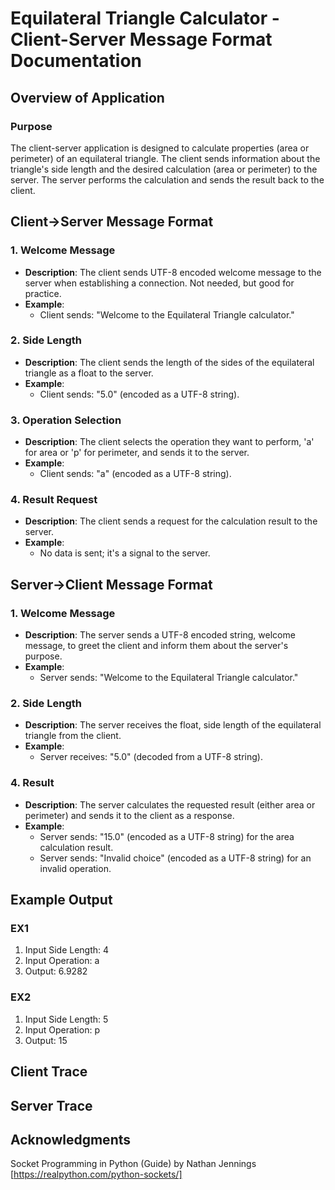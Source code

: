 # Equilateral Triangle Calculator - Client-Server Message Format Documentation

## Overview of Application

### Purpose
The client-server application is designed to calculate properties (area or perimeter) of an equilateral triangle. The client sends information about the triangle's side length and the desired calculation (area or perimeter) to the server. The server performs the calculation and sends the result back to the client.

## Client->Server Message Format

### 1. Welcome Message
- **Description**: The client sends UTF-8 encoded welcome message to the server when establishing a connection. Not needed, but good for practice.
- **Example**:
  - Client sends: "Welcome to the Equilateral Triangle calculator."

### 2. Side Length
- **Description**: The client sends the length of the sides of the equilateral triangle as a float to the server.
- **Example**:
  - Client sends: "5.0" (encoded as a UTF-8 string).

### 3. Operation Selection
- **Description**: The client selects the operation they want to perform, 'a' for area or 'p' for perimeter, and sends it to the server.
- **Example**:
  - Client sends: "a" (encoded as a UTF-8 string).

### 4. Result Request
- **Description**: The client sends a request for the calculation result to the server.
- **Example**:
  - No data is sent; it's a signal to the server.

## Server->Client Message Format

### 1. Welcome Message
- **Description**: The server sends a UTF-8 encoded string, welcome message, to greet the client and inform them about the server's purpose.
- **Example**:
  - Server sends: "Welcome to the Equilateral Triangle calculator."

### 2. Side Length
- **Description**: The server receives the float, side length of the equilateral triangle from the client.
- **Example**:
  - Server receives: "5.0" (decoded from a UTF-8 string).

### 4. Result
- **Description**: The server calculates the requested result (either area or perimeter) and sends it to the client as a response.
- **Example**:
  - Server sends: "15.0" (encoded as a UTF-8 string) for the area calculation result.
  - Server sends: "Invalid choice" (encoded as a UTF-8 string) for an invalid operation.

## Example Output

### EX1
  1. Input Side Length: 4
  2. Input Operation: a
  3. Output: 6.9282

### EX2
  1. Input Side Length: 5
  2. Input Operation: p
  3. Output: 15

## Client Trace

## Server Trace

## Acknowledgments
Socket Programming in Python (Guide) by Nathan Jennings [https://realpython.com/python-sockets/]
